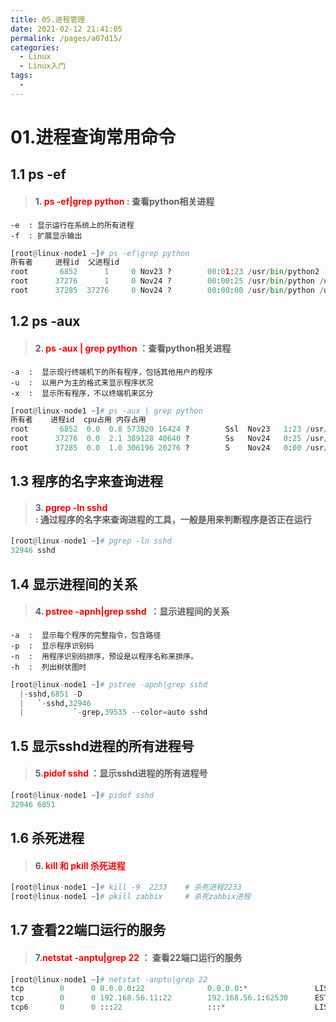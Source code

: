 ```yaml
---
title: 05.进程管理
date: 2021-02-12 21:41:05
permalink: /pages/a07d15/
categories:
  - Linux
  - Linux入门
tags:
  - 
---
```

# 01.进程查询常用命令

## 1.1 ps -ef

> #### 1.<span style="color: red"> ps -ef|grep python</span> : 查看python相关进程

	-e  : 显示运行在系统上的所有进程
	-f  : 扩展显示输出

```python
[root@linux-node1 ~]# ps -ef|grep python
所有者     进程id  父进程id
root       6852      1     0 Nov23 ?        00:01:23 /usr/bin/python2 -Es /usr/sbin/tuned -l -P
root      37276      1     0 Nov24 ?        00:00:25 /usr/bin/python /usr/bin/salt-master
root      37285  37276     0 Nov24 ?        00:00:00 /usr/bin/python /usr/bin/salt-master
```

## 1.2 ps -aux

> #### 2.<span style="color: red"> ps -aux | grep python </span>：查看python相关进程

	-a  :  显示现行终端机下的所有程序，包括其他用户的程序
	-u  :  以用户为主的格式来显示程序状况
	-x  :  显示所有程序，不以终端机来区分

```python
[root@linux-node1 ~]# ps -aux | grep python
所有者    进程id  cpu占用 内存占用
root       6852  0.0  0.8 573820 16424 ?        Ssl  Nov23   1:23 /usr/bin/python2 -Es /usr/sbin/tuned -l -P
root      37276  0.0  2.1 389128 40640 ?        Ss   Nov24   0:25 /usr/bin/python /usr/bin/salt-master
root      37285  0.0  1.0 306196 20276 ?        S    Nov24   0:00 /usr/bin/python /usr/bin/salt-master
```

## 1.3 程序的名字来查询进程

> #### 3.<span style="color: red"> pgrep -ln sshd</span><br/> : 通过程序的名字来查询进程的工具，一般是用来判断程序是否正在运行

```python
[root@linux-node1 ~]# pgrep -ln sshd
32946 sshd
```

## 1.4 显示进程间的关系

> #### 4.<span style="color: red"> pstree -apnh|grep sshd  </span>：显示进程间的关系

```
-a  :  显示每个程序的完整指令，包含路径
-p  :  显示程序识别码
-n  :  用程序识别码排序，预设是以程序名称来排序。
-h  :  列出树状图时
```

```python
[root@linux-node1 ~]# pstree -apnh|grep sshd
  |-sshd,6851 -D
  |   `-sshd,32946    
  |           `-grep,39535 --color=auto sshd
```

## 1.5 显示sshd进程的所有进程号

> #### 5.<span style="color: red">pidof sshd </span>：显示sshd进程的所有进程号

```python
[root@linux-node1 ~]# pidof sshd
32946 6851
```

## 1.6 杀死进程

> #### 6.<span style="color: red"> kill 和 pkill 杀死进程</span>

```python
[root@linux-node1 ~]# kill -9  2233    # 杀死进程2233
[root@linux-node1 ~]# pkill zabbix     # 杀死zabbix进程
```

## 1.7 查看22端口运行的服务

> #### 7.<span style="color: red">netstat -anptu|grep 22 </span>： 查看22端口运行的服务

```python
[root@linux-node1 ~]# netstat -anptu|grep 22
tcp        0      0 0.0.0.0:22              0.0.0.0:*               LISTEN      6851/sshd           
tcp        0      0 192.168.56.11:22        192.168.56.1:62530      ESTABLISHED 32946/sshd: root@pt 
tcp6       0      0 :::22                   :::*                    LISTEN      6851/sshd    
```

